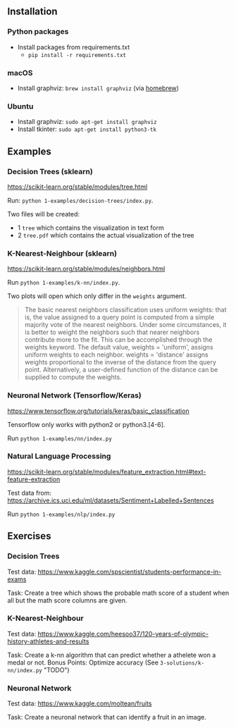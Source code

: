 ## Installation

### Python packages
* Install packages from requirements.txt
    * `pip install -r requirements.txt`
    
### macOS

* Install graphviz: `brew install graphviz` (via [homebrew](https://brew.sh/))

### Ubuntu

* Install graphviz: `sudo apt-get install graphviz`
* Install tkinter: `sudo apt-get install python3-tk`

## Examples

### Decision Trees (sklearn)

https://scikit-learn.org/stable/modules/tree.html

Run: `python 1-examples/decision-trees/index.py`.

Two files will be created:
* 1 `tree` which contains the visualization in text form
* 2 `tree.pdf` which contains the actual visualization of the tree

### K-Nearest-Neighbour (sklearn)

https://scikit-learn.org/stable/modules/neighbors.html

Run `python 1-examples/k-nn/index.py`.

Two plots will open which only differ in the `weights` argument.

> The basic nearest neighbors classification uses uniform weights: that is, the value assigned to a query point is computed from a simple majority vote of the nearest neighbors. Under some circumstances, it is better to weight the neighbors such that nearer neighbors contribute more to the fit. This can be accomplished through the weights keyword. The default value, weights = 'uniform', assigns uniform weights to each neighbor. weights = 'distance' assigns weights proportional to the inverse of the distance from the query point. Alternatively, a user-defined function of the distance can be supplied to compute the weights.

### Neuronal Network (Tensorflow/Keras)

https://www.tensorflow.org/tutorials/keras/basic_classification

Tensorflow only works with python2 or python3.[4-6]. 

Run `python 1-examples/nn/index.py`

### Natural Language Processing

https://scikit-learn.org/stable/modules/feature_extraction.html#text-feature-extraction

Test data from: https://archive.ics.uci.edu/ml/datasets/Sentiment+Labelled+Sentences

Run `python 1-examples/nlp/index.py`

## Exercises

### Decision Trees

Test data: https://www.kaggle.com/spscientist/students-performance-in-exams

Task: Create a tree which shows the probable math score of a student when all but the math score columns are given.

### K-Nearest-Neighbour

Test data: https://www.kaggle.com/heesoo37/120-years-of-olympic-history-athletes-and-results

Task: Create a k-nn algorithm that can predict whether a athelete won a medal or not.
Bonus Points: Optimize accuracy (See `3-solutions/k-nn/index.py` "TODO")

### Neuronal Network

Test data: https://www.kaggle.com/moltean/fruits

Task: Create a neuronal network that can identify a fruit in an image.

